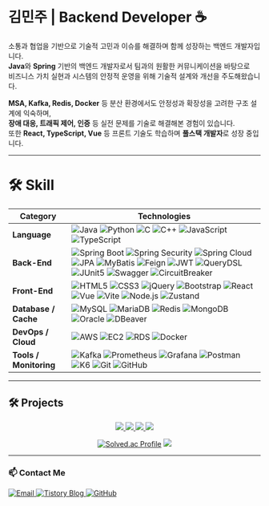 # 김민주 | Backend Developer ☕️

소통과 협업을 기반으로 기술적 고민과 이슈를 해결하며 함께 성장하는 백엔드 개발자입니다.  
**Java**와 **Spring** 기반의 백엔드 개발자로서 팀과의 원활한 커뮤니케이션을 바탕으로  
비즈니스 가치 실현과 시스템의 안정적 운영을 위해 기술적 설계와 개선을 주도해왔습니다.

**MSA, Kafka, Redis, Docker** 등 분산 환경에서도 안정성과 확장성을 고려한 구조 설계에 익숙하며,  
**장애 대응, 트래픽 제어, 인증** 등 실전 문제를 기술로 해결해본 경험이 있습니다.  
또한 **React, TypeScript, Vue** 등 프론트 기술도 학습하며 **풀스택 개발자**로 성장 중입니다.
<br>

---

# 🛠 Skill

| **Category**         | **Technologies** |
|----------------------|-----------------------------------------------------------------------------------------------------------------------------------------------------------------------------------------------------------------------------------------------------------------------------------------------------------------------------------------------------------------------------------------------------------------------------------------------------------------------------------------------------------------------------------------------------------------------------------------------------------------------------------------------------------------------------------------------------------------------------------------------------------------------------------------------------------------------------------------------------------------------------------------------|
| **Language**         | ![Java](https://img.shields.io/badge/Java-007396?style=for-the-badge&logo=openjdk&logoColor=white) ![Python](https://img.shields.io/badge/Python-3776AB?style=for-the-badge&logo=python&logoColor=white) ![C](https://img.shields.io/badge/C-00599C?style=for-the-badge&logo=c&logoColor=white) ![C++](https://img.shields.io/badge/C++-00599C?style=for-the-badge&logo=c%2B%2B&logoColor=white) ![JavaScript](https://img.shields.io/badge/JavaScript-F7DF1E?style=for-the-badge&logo=javascript&logoColor=black) ![TypeScript](https://img.shields.io/badge/TypeScript-3178C6?style=for-the-badge&logo=typescript&logoColor=white) |
| **Back-End**         | ![Spring Boot](https://img.shields.io/badge/SpringBoot-6DB33F?style=for-the-badge&logo=springboot&logoColor=white) ![Spring Security](https://img.shields.io/badge/SpringSecurity-6DB33F?style=for-the-badge&logo=springsecurity&logoColor=white) ![Spring Cloud](https://img.shields.io/badge/SpringCloud-6DB33F?style=for-the-badge&logo=spring&logoColor=white) ![JPA](https://img.shields.io/badge/JPA-59666C?style=for-the-badge&logo=hibernate&logoColor=white) ![MyBatis](https://img.shields.io/badge/MyBatis-005C84?style=for-the-badge&logo=mybatis&logoColor=white) ![Feign](https://img.shields.io/badge/Feign-00A6EB?style=for-the-badge) ![JWT](https://img.shields.io/badge/JWT-000000?style=for-the-badge&logo=jsonwebtokens&logoColor=white) ![QueryDSL](https://img.shields.io/badge/QueryDSL-6DB33F?style=for-the-badge&logo=spring&logoColor=white) ![JUnit5](https://img.shields.io/badge/JUnit5-25A162?style=for-the-badge&logo=junit5&logoColor=white) ![Swagger](https://img.shields.io/badge/Swagger-85EA2D?style=for-the-badge&logo=swagger&logoColor=black) ![CircuitBreaker](https://img.shields.io/badge/CircuitBreaker-FF5733?style=for-the-badge) |
| **Front-End**        | ![HTML5](https://img.shields.io/badge/HTML5-E34F26?style=for-the-badge&logo=html5&logoColor=white) ![CSS3](https://img.shields.io/badge/CSS3-1572B6?style=for-the-badge&logo=css3&logoColor=white) ![jQuery](https://img.shields.io/badge/jQuery-0769AD?style=for-the-badge&logo=jquery&logoColor=white) ![Bootstrap](https://img.shields.io/badge/Bootstrap-7952B3?style=for-the-badge&logo=bootstrap&logoColor=white) ![React](https://img.shields.io/badge/React-61DAFB?style=for-the-badge&logo=react&logoColor=black) ![Vue](https://img.shields.io/badge/Vue-4FC08D?style=for-the-badge&logo=vue.js&logoColor=white) ![Vite](https://img.shields.io/badge/Vite-646CFF?style=for-the-badge&logo=vite&logoColor=white) ![Node.js](https://img.shields.io/badge/Node.js-339933?style=for-the-badge&logo=nodedotjs&logoColor=white) ![Zustand](https://img.shields.io/badge/Zustand-orange?style=for-the-badge&logo=zustand&logoColor=white) |
| **Database / Cache** | ![MySQL](https://img.shields.io/badge/MySQL-4479A1?style=for-the-badge&logo=mysql&logoColor=white) ![MariaDB](https://img.shields.io/badge/MariaDB-003545?style=for-the-badge&logo=mariadb&logoColor=white) ![Redis](https://img.shields.io/badge/Redis-DC382D?style=for-the-badge&logo=redis&logoColor=white) ![MongoDB](https://img.shields.io/badge/MongoDB-47A248?style=for-the-badge&logo=mongodb&logoColor=white) ![Oracle](https://img.shields.io/badge/Oracle-F80000?style=for-the-badge&logo=oracle&logoColor=white) ![DBeaver](https://img.shields.io/badge/DBeaver-372923?style=for-the-badge&logo=dbeaver&logoColor=white) |
| **DevOps / Cloud**   | ![AWS](https://img.shields.io/badge/AWS-232F3E?style=for-the-badge&logo=amazonaws&logoColor=white) ![EC2](https://img.shields.io/badge/EC2-FF9900?style=for-the-badge&logo=amazonaws&logoColor=white) ![RDS](https://img.shields.io/badge/RDS-527FFF?style=for-the-badge&logo=amazonrds&logoColor=white) ![Docker](https://img.shields.io/badge/Docker-2496ED?style=for-the-badge&logo=docker&logoColor=white) |
| **Tools / Monitoring** | ![Kafka](https://img.shields.io/badge/Kafka-231F20?style=for-the-badge&logo=apachekafka&logoColor=white) ![Prometheus](https://img.shields.io/badge/Prometheus-E6522C?style=for-the-badge&logo=prometheus&logoColor=white) ![Grafana](https://img.shields.io/badge/Grafana-F46800?style=for-the-badge&logo=grafana&logoColor=white) ![Postman](https://img.shields.io/badge/Postman-FF6C37?style=for-the-badge&logo=postman&logoColor=white) ![K6](https://img.shields.io/badge/K6-7D64FF?style=for-the-badge&logo=k6&logoColor=white) ![Git](https://img.shields.io/badge/Git-F05032?style=for-the-badge&logo=git&logoColor=white) ![GitHub](https://img.shields.io/badge/GitHub-181717?style=for-the-badge&logo=github&logoColor=white) |

---
## 🛠 Projects

<div align="center">

<a href="https://github.com/rorrxr/WhiteMonday">
  <img src="https://github-readme-stats.vercel.app/api/pin/?username=rorrxr&repo=WhiteMonday&theme=react&hide_border=true" />
</a>
<a href="https://github.com/rorrxr/WhiteMondayFrontend">
  <img src="https://github-readme-stats.vercel.app/api/pin/?username=rorrxr&repo=WhiteMondayFrontend&theme=react&hide_border=true" />
</a>
<a href="https://github.com/rorrxr/EternyBackend">
  <img src="https://github-readme-stats.vercel.app/api/pin/?username=rorrxr&repo=EternyBackend&theme=react&hide_border=true" />
</a>
<a href="https://github.com/rorrxr/EternyFrontend">
  <img src="https://github-readme-stats.vercel.app/api/pin/?username=rorrxr&repo=EternyFrontend&theme=react&hide_border=true" />
</a>

[![Solved.ac Profile](http://mazassumnida.wtf/api/v2/generate_badge?boj=nubrox)](https://solved.ac/nubrox)
<a href="https://github.com/rorrxr/codingTest">
  <img src="https://github-readme-stats.vercel.app/api/pin/?username=rorrxr&repo=codingTest&theme=react&hide_border=true" />
</a>
</div>

---
### 📫 Contact Me
<p>
  <a href="mailto:rorrxr@naver.com">
    <img src="https://img.shields.io/badge/Email-03C75A?style=flat-square&logo=Naver&logoColor=white" alt="Email" />
  </a>
  <a href="https://deve1opment-story.tistory.com">
    <img src="https://img.shields.io/badge/Tistory-000000?style=flat-square&logo=Tistory&logoColor=white" alt="Tistory Blog" />
  </a>
  <a href="https://github.com/rorrxr">
    <img src="https://img.shields.io/badge/GitHub-181717?style=flat-square&logo=github&logoColor=white" alt="GitHub" />
  </a>
</p>
